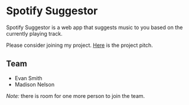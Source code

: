 # Spotify Suggestor
Spotify Suggestor is a web app that suggests music to you based on the currently playing track.

Please consider joining my project. [Here](https://github.com/BYUCS452S2020/spotify-suggestor/blob/master/pitch.md) is the project pitch.

## Team
* Evan Smith
* Madison Nelson

*Note:* there is room for one more person to join the team.
